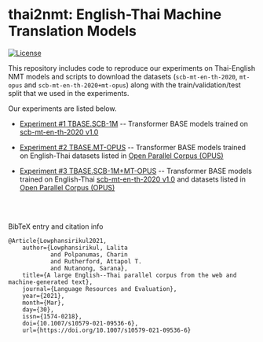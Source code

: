 # thai2nmt: English-Thai Machine Translation Models

[![License](https://img.shields.io/badge/License-Apache%202.0-blue.svg)](https://github.com/vistec-AI/thai2nmt/blob/master/LICENSE)


This repository includes code to reproduce our experiments on Thai-English NMT models and scripts to download the datasets (`scb-mt-en-th-2020`, `mt-opus` and `scb-mt-en-th-2020+mt-opus`) along with the train/validation/test split that we used in the experiments. 

Our experiments are listed below.

- [Experiment #1 TBASE.SCB-1M](./experiments/TBASE.SCB-1M.md) -- Transformer BASE models trained on [scb-mt-en-th-2020 v1.0](https://github.com/vistec-AI/dataset-releases/releases/tag/scb-mt-en-th-2020_v1.0)
  

- [Experiment #2 TBASE.MT-OPUS](./experiments/TBASE.MT-OPUS.md) -- Transformer BASE models trained on English-Thai datasets listed in [Open Parallel Corpus (OPUS)](http://opus.nlpl.eu/)
  

- [Experiment #3 TBASE.SCB-1M+MT-OPUS](./experiments/TBASE.SCB-1M+MT-OPUS.md) -- Transformer BASE models trained on English-Thai [scb-mt-en-th-2020 v1.0](https://github.com/vistec-AI/dataset-releases/releases/tag/scb-mt-en-th-2020_v1.0) and datasets listed in [Open Parallel Corpus (OPUS)](http://opus.nlpl.eu/)
  

<br>
<br>

BibTeX entry and citation info

```text
@Article{Lowphansirikul2021,
    author={Lowphansirikul, Lalita
            and Polpanumas, Charin
            and Rutherford, Attapol T.
            and Nutanong, Sarana},
    title={A large English--Thai parallel corpus from the web and machine-generated text},
    journal={Language Resources and Evaluation},
    year={2021},
    month={Mar},
    day={30},
    issn={1574-0218},
    doi={10.1007/s10579-021-09536-6},
    url={https://doi.org/10.1007/s10579-021-09536-6}
```
